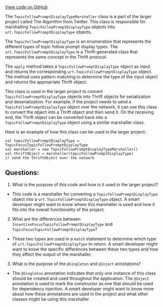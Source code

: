 [View code on GitHub](https://github.com/misbahsy/the-algorithm/product-mixer/core/src/main/scala/com/twitter/product_mixer/core/functional_component/marshaller/response/urt/item/topic/TopicFollowPromptDisplayTypeMarshaller.scala)

The `TopicFollowPromptDisplayTypeMarshaller` class is a part of the larger project called The Algorithm from Twitter. This class is responsible for marshalling `TopicFollowPromptDisplayType` objects into `urt.TopicFollowPromptDisplayType` objects. 

The `TopicFollowPromptDisplayType` is an enumeration that represents the different types of topic follow prompt display types. The `urt.TopicFollowPromptDisplayType` is a Thrift-generated class that represents the same concept in the Thrift protocol. 

The `apply` method takes a `TopicFollowPromptDisplayType` object as input and returns the corresponding `urt.TopicFollowPromptDisplayType` object. The method uses pattern matching to determine the type of the input object and returns the appropriate Thrift object. 

This class is used in the larger project to convert `TopicFollowPromptDisplayType` objects into Thrift objects for serialization and deserialization. For example, if the project needs to send a `TopicFollowPromptDisplayType` object over the network, it can use this class to convert the object into a Thrift object and then send it. On the receiving end, the Thrift object can be converted back into a `TopicFollowPromptDisplayType` object using a similar marshaller class. 

Here is an example of how this class can be used in the larger project:

```
val topicFollowPromptDisplayType = TopicFocusTopicFollowPromptDisplayType
val marshaller = new TopicFollowPromptDisplayTypeMarshaller()
val thriftObject = marshaller(topicFollowPromptDisplayType)
// send the thriftObject over the network
```
## Questions: 
 1. What is the purpose of this code and how is it used in the larger project?
- This code is a marshaller for converting a `TopicFollowPromptDisplayType` object into a `urt.TopicFollowPromptDisplayType` object. A smart developer might want to know where this marshaller is used and how it fits into the overall functionality of the project.

2. What are the differences between `IncentiveFocusTopicFollowPromptDisplayType` and `TopicFocusTopicFollowPromptDisplayType`?
- These two types are used in a `match` statement to determine which type of `urt.TopicFollowPromptDisplayType` to return. A smart developer might want to know the specific differences between these two types and how they affect the output of the marshaller.

3. What is the purpose of the `@Singleton` and `@Inject` annotations?
- The `@Singleton` annotation indicates that only one instance of this class should be created and used throughout the application. The `@Inject` annotation is used to mark the constructor as one that should be used for dependency injection. A smart developer might want to know more about how these annotations are used in the project and what other classes might be using this marshaller.